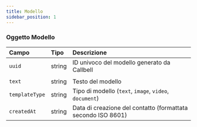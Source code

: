 ```yaml
---
title: Modello
sidebar_position: 1
---
```


### Oggetto Modello

| Campo          | Tipo   | Descrizione                                                 |
| :------------- | :----- | :---------------------------------------------------------- |
| `uuid`         | string | ID univoco del modello generato da Callbell                  |
|                |
| `text`         | string | Testo del modello                                           |
| `templateType` | string | Tipo di modello (`text`, `image`, `video`, `document`)       |
| `createdAt`    | string | Data di creazione del contatto (formattata secondo ISO 8601) |